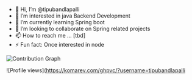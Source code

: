 - 👋 Hi, I’m @tipubandlapalli
- 👀 I’m interested in java Backend Development
- 🌱 I’m currently learning Spring boot 
- 💞️ I’m looking to collaborate on Spring related projects
- 📫 How to reach me ... [tbd]
- ⚡ Fun fact: Once interested in node

![Contribution Graph](https://github-profile-summary-cards.vercel.app/api/cards/profile-details?username=tipubandlapalli&theme=radical)

![Profile views](https://komarev.com/ghpvc/?username=tipubandlapalli

<!---
tipubandlapalli/tipubandlapalli is a ✨ special ✨ repository because its `README.md` (this file) appears on your GitHub profile.
You can click the Preview link to take a look at your changes.
--->
